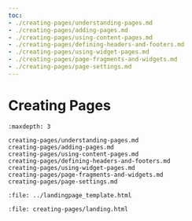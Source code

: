 ```yaml
---
toc:
- ./creating-pages/understanding-pages.md
- ./creating-pages/adding-pages.md
- ./creating-pages/using-content-pages.md
- ./creating-pages/defining-headers-and-footers.md
- ./creating-pages/using-widget-pages.md
- ./creating-pages/page-fragments-and-widgets.md
- ./creating-pages/page-settings.md
---
```

# Creating Pages

```{toctree}
:maxdepth: 3

creating-pages/understanding-pages.md
creating-pages/adding-pages.md
creating-pages/using-content-pages.md
creating-pages/defining-headers-and-footers.md
creating-pages/using-widget-pages.md
creating-pages/page-fragments-and-widgets.md
creating-pages/page-settings.md
```

```{raw} html
:file: ../landingpage_template.html
```

```{raw} html
:file: creating-pages/landing.html
```
